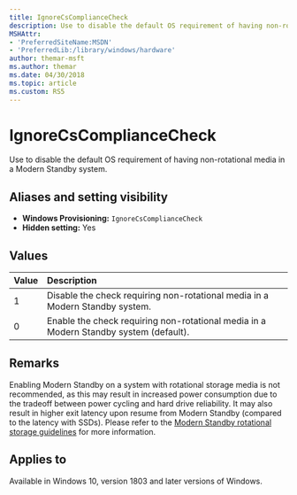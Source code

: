 ```yaml
---
title: IgnoreCsComplianceCheck
description: Use to disable the default OS requirement of having non-rotational media in a Modern Standby system.
MSHAttr:
- 'PreferredSiteName:MSDN'
- 'PreferredLib:/library/windows/hardware'
author: themar-msft
ms.author: themar
ms.date: 04/30/2018
ms.topic: article
ms.custom: RS5
---
```

# IgnoreCsComplianceCheck

Use to disable the default OS requirement of having non-rotational media in a Modern Standby system.

## Aliases and setting visibility

* **Windows Provisioning:** `IgnoreCsComplianceCheck`
* **Hidden setting:** Yes

## Values

| Value                 | Description                                    |
|:----------------------|:-----------------------------------------------|
| 1                     | Disable the check requiring non-rotational media in a Modern Standby system. |
| 0                     | Enable the check requiring non-rotational media in a Modern Standby system (default). |

## Remarks

Enabling Modern Standby on a system with rotational storage media is not recommended, as this may result in increased power consumption due to the tradeoff between power cycling and hard drive reliability. It may also result in higher exit latency upon resume from Modern Standby (compared to the latency with SSDs). Please refer to the [Modern Standby rotational storage guidelines](https://docs.microsoft.com/en-us/windows-hardware/design/device-experiences/part-selection#rotational-storage) for more information.

## Applies to

Available in Windows 10, version 1803 and later versions of Windows.

